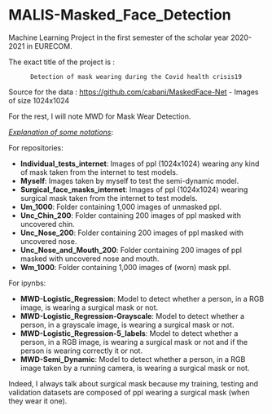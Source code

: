 # MALIS-Masked_Face_Detection

Machine Learning Project in the first semester of the scholar year 2020-2021 in EURECOM.

The exact title of the project is : 

          Detection of mask wearing during the Covid health crisis19

Source for the data : https://github.com/cabani/MaskedFace-Net - Images of size 1024x1024

For the rest, I will note MWD for Mask Wear Detection.

<ins>*Explanation of some notations*</ins>:

For repositories:
- **Individual_tests_internet**: Images of ppl (1024x1024) wearing any kind of mask taken from the internet to test models. 
- **Myself**: Images taken by myself to test the semi-dynamic model.
- **Surgical_face_masks_internet**: Images of ppl (1024x1024) wearing surgical mask taken from the internet to test models.
- **Um_1000**: Folder containing 1,000 images of unmasked ppl.
- **Unc_Chin_200**: Folder containing 200 images of ppl masked with uncovered chin.
- **Unc_Nose_200**: Folder containing 200 images of ppl masked with uncovered nose.
- **Unc_Nose_and_Mouth_200**: Folder containing 200 images of ppl masked with uncovered nose and mouth.
- **Wm_1000**: Folder containing 1,000 images of (worn) mask ppl.

For ipynbs:
- **MWD-Logistic_Regression**: Model to detect whether a person, in a RGB image, is wearing a surgical mask or not.
- **MWD-Logistic_Regression-Grayscale**: Model to detect whether a person, in a grayscale image, is wearing a surgical mask or not.
- **MWD-Logistic_Regression-5_labels**: Model to detect whether a person, in a RGB image, is wearing a surgical mask or not and if the person is wearing correctly it or not. 
- **MWD-Semi_Dynamic**: Model to detect whether a person, in a RGB image taken by a running camera, is wearing a surgical mask or not.

Indeed, I always talk about surgical mask because my training, testing and validation datasets are composed of ppl wearing a surgical mask (when they wear it one).
